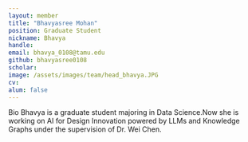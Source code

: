 ```yaml
---
layout: member
title: "Bhavyasree Mohan"
position: Graduate Student
nickname: Bhavya
handle: 
email: bhavya_0108@tamu.edu
github: bhavyasree0108
scholar: 
image: /assets/images/team/head_bhavya.JPG
cv:
alum: false
---
```

Bio
Bhavya is a graduate student majoring in Data Science.Now she is working on AI for Design Innovation powered by LLMs and Knowledge Graphs under the supervision of Dr. Wei Chen.